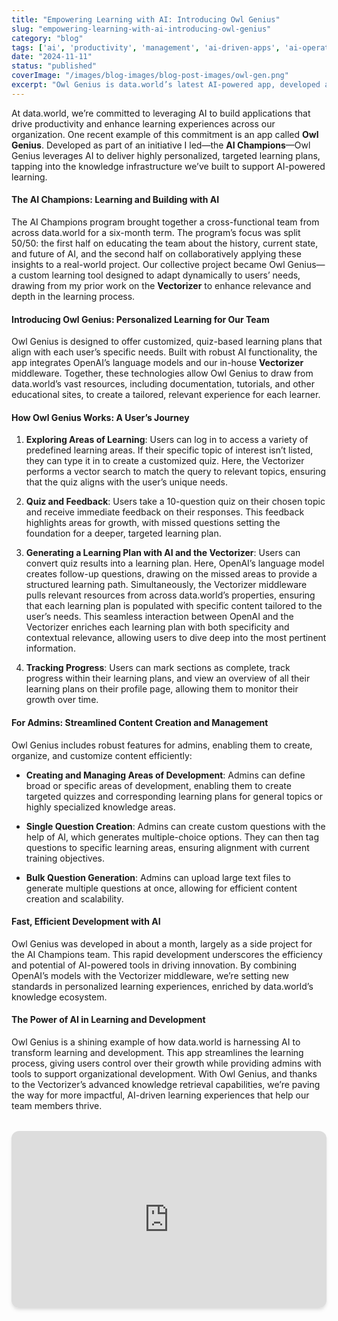 ```yaml
---
title: "Empowering Learning with AI: Introducing Owl Genius"
slug: "empowering-learning-with-ai-introducing-owl-genius"
category: "blog"
tags: ['ai', 'productivity', 'management', 'ai-driven-apps', 'ai-operations']
date: "2024-11-11"
status: "published"
coverImage: "/images/blog-images/blog-post-images/owl-gen.png"
excerpt: "Owl Genius is data.world’s latest AI-powered app, developed as part of our AI Champions initiative. By combining OpenAI’s language capabilities with our in-house Vectorizer middleware, Owl Genius d..."
---
```


At data.world, we’re committed to leveraging AI to build applications that drive productivity and enhance learning experiences across our organization. One recent example of this commitment is an app called **Owl Genius**. Developed as part of an initiative I led—the **AI Champions**—Owl Genius leverages AI to deliver highly personalized, targeted learning plans, tapping into the knowledge infrastructure we’ve built to support AI-powered learning.

#### The AI Champions: Learning and Building with AI

The AI Champions program brought together a cross-functional team from across data.world for a six-month term. The program’s focus was split 50/50: the first half on educating the team about the history, current state, and future of AI, and the second half on collaboratively applying these insights to a real-world project. Our collective project became Owl Genius—a custom learning tool designed to adapt dynamically to users’ needs, drawing from my prior work on the **Vectorizer** to enhance relevance and depth in the learning process.

#### Introducing Owl Genius: Personalized Learning for Our Team

Owl Genius is designed to offer customized, quiz-based learning plans that align with each user’s specific needs. Built with robust AI functionality, the app integrates OpenAI’s language models and our in-house **Vectorizer** middleware. Together, these technologies allow Owl Genius to draw from data.world’s vast resources, including documentation, tutorials, and other educational sites, to create a tailored, relevant experience for each learner.

#### How Owl Genius Works: A User’s Journey

1. **Exploring Areas of Learning**: Users can log in to access a variety of predefined learning areas. If their specific topic of interest isn’t listed, they can type it in to create a customized quiz. Here, the Vectorizer performs a vector search to match the query to relevant topics, ensuring that the quiz aligns with the user’s unique needs.


1. **Quiz and Feedback**: Users take a 10-question quiz on their chosen topic and receive immediate feedback on their responses. This feedback highlights areas for growth, with missed questions setting the foundation for a deeper, targeted learning plan.


1. **Generating a Learning Plan with AI and the Vectorizer**: Users can convert quiz results into a learning plan. Here, OpenAI’s language model creates follow-up questions, drawing on the missed areas to provide a structured learning path. Simultaneously, the Vectorizer middleware pulls relevant resources from across data.world’s properties, ensuring that each learning plan is populated with specific content tailored to the user’s needs. This seamless interaction between OpenAI and the Vectorizer enriches each learning plan with both specificity and contextual relevance, allowing users to dive deep into the most pertinent information.


1. **Tracking Progress**: Users can mark sections as complete, track progress within their learning plans, and view an overview of all their learning plans on their profile page, allowing them to monitor their growth over time.



#### For Admins: Streamlined Content Creation and Management

Owl Genius includes robust features for admins, enabling them to create, organize, and customize content efficiently:

- **Creating and Managing Areas of Development**: Admins can define broad or specific areas of development, enabling them to create targeted quizzes and corresponding learning plans for general topics or highly specialized knowledge areas.


- **Single Question Creation**: Admins can create custom questions with the help of AI, which generates multiple-choice options. They can then tag questions to specific learning areas, ensuring alignment with current training objectives.


- **Bulk Question Generation**: Admins can upload large text files to generate multiple questions at once, allowing for efficient content creation and scalability.



#### Fast, Efficient Development with AI

Owl Genius was developed in about a month, largely as a side project for the AI Champions team. This rapid development underscores the efficiency and potential of AI-powered tools in driving innovation. By combining OpenAI’s models with the Vectorizer middleware, we’re setting new standards in personalized learning experiences, enriched by data.world’s knowledge ecosystem.

#### The Power of AI in Learning and Development

Owl Genius is a shining example of how data.world is harnessing AI to transform learning and development. This app streamlines the learning process, giving users control over their growth while providing admins with tools to support organizational development. With Owl Genius, and thanks to the Vectorizer’s advanced knowledge retrieval capabilities, we’re paving the way for more impactful, AI-driven learning experiences that help our team members thrive.

<div style="position: relative; padding-bottom: 56.25%; height: 0; overflow: hidden; max-width: 100%; margin: 2rem 0; border-radius: 0.75rem; box-shadow: 0 4px 6px -1px rgba(0, 0, 0, 0.1), 0 2px 4px -1px rgba(0, 0, 0, 0.06);">
  <iframe style="position: absolute; top: 0; left: 0; width: 100%; height: 100%; border: 0;" src="https://www.youtube.com/embed/wQy2tApZX-8?si=erPWvKsjiG-E6hP2" title="YouTube video player" allow="accelerometer; autoplay; clipboard-write; encrypted-media; gyroscope; picture-in-picture; web-share" referrerpolicy="strict-origin-when-cross-origin" allowfullscreen></iframe>
</div>
